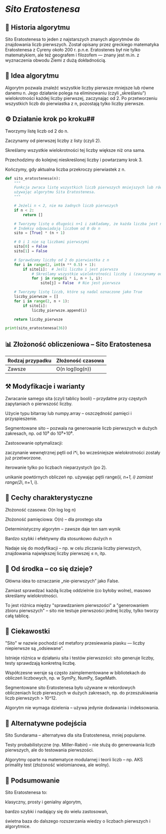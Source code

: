 # *Sito Eratostenesa* #
## **📜 Historia algorytmu** ##
Sito Eratostenesa to jeden z najstarszych znanych algorytmów do znajdowania liczb pierwszych. Został opisany przez greckiego matematyka Eratostenesa z Cyreny około 200 r. p.n.e. Eratostenes był nie tylko matematykiem, ale też geografem i filozofem — znany jest m.in. z wyznaczenia obwodu Ziemi z dużą dokładnością.

## **🧠 Idea algorytmu** ##
Algorytm pozwala znaleźć wszystkie liczby pierwsze mniejsze lub równe danemu n. Jego działanie polega na eliminowaniu (czyli „skreślaniu”) wielokrotności każdej liczby pierwszej, zaczynając od 2. Po przetworzeniu wszystkich liczb do pierwiastka z n, pozostają tylko liczby pierwsze.

## **⚙️ Działanie krok po kroku**##
Tworzymy listę liczb od 2 do n.

Zaczynamy od pierwszej liczby z listy (czyli 2).

Skreślamy wszystkie wielokrotności tej liczby większe niż ona sama.

Przechodzimy do kolejnej nieskreślonej liczby i powtarzamy krok 3.

Kończymy, gdy aktualna liczba przekroczy pierwiastek z n.

```python
def sito_eratostenesa(n):
    """
    Funkcja zwraca listę wszystkich liczb pierwszych mniejszych lub równych n,
    używając algorytmu Sita Eratostenesa.
    """

    # Jeżeli n < 2, nie ma żadnych liczb pierwszych
    if n < 2:
        return []

    # Tworzymy listę o długości n+1 i zakładamy, że każda liczba jest na początku pierwsza (True)
    # Indeksy odpowiadają liczbom od 0 do n
    sito = [True] * (n + 1)

    # 0 i 1 nie są liczbami pierwszymi
    sito[0] = False
    sito[1] = False

    # Sprawdzamy liczby od 2 do pierwiastka z n
    for i in range(2, int(n ** 0.5) + 1):
        if sito[i]:  # Jeśli liczba i jest pierwsza
            # Skreślamy wszystkie wielokrotności liczby i (zaczynamy od i*i)
            for j in range(i * i, n + 1, i):
                sito[j] = False  # Nie jest pierwsza

    # Tworzymy listę liczb, które są nadal oznaczone jako True
    liczby_pierwsze = []
    for i in range(2, n + 1):
        if sito[i]:
            liczby_pierwsze.append(i)

    return liczby_pierwsze

print(sito_eratostenesa(36))
```

## 📊 Złożoność obliczeniowa – Sito Eratostenesa ##

| Rodzaj przypadku | Złożoność czasowa |
|------------------|-------------------|
| Zawsze           | O(n log(log(n))    |

## **⚒️ Modyfikacje i warianty** ##
Zwracanie samego sita (czyli tablicy booli) – przydatne przy częstych zapytaniach o pierwszość liczby.

Użycie typu bitarray lub numpy.array – oszczędność pamięci i przyspieszenie.

Segmentowane sito – pozwala na generowanie liczb pierwszych w dużych zakresach, np. od 10⁹ do 10⁹+10⁶.

Zastosowanie optymalizacji:

zaczynanie wewnętrznej pętli od i*i, bo wcześniejsze wielokrotności zostały już przetworzone.

iterowanie tylko po liczbach nieparzystych (po 2).

unikanie powtórnych obliczeń np. używając pętli range(i*i, n+1, i) zamiast range(2*i, n+1, i).

## **🧬 Cechy charakterystyczne** ##
Złożoność czasowa: O(n log log n)

Złożoność pamięciowa: O(n) – dla prostego sita

Deterministyczny algorytm – zawsze daje ten sam wynik

Bardzo szybki i efektywny dla stosunkowo dużych n

Nadaje się do modyfikacji – np. w celu zliczania liczby pierwszych, znajdowania największej liczby pierwszej ≤ n, itp.

## **🧪 Od środka – co się dzieje?** ##
Główna idea to oznaczanie „nie-pierwszych” jako False.

Zamiast sprawdzać każdą liczbę oddzielnie (co byłoby wolne), masowo skreślamy wielokrotności.

To jest różnica między "sprawdzaniem pierwszości" a "generowaniem zbioru pierwszych" – sito nie testuje pierwszości jednej liczby, tylko tworzy całą tablicę.

## **🤔 Ciekawostki** ##
"Sito" w nazwie pochodzi od metafory przesiewania piasku — liczby niepierwsze są „odsiewane”.

Istnieje różnica w działaniu sita i testów pierwszości: sito generuje liczby, testy sprawdzają konkretną liczbę.

Współczesne wersje są często zaimplementowane w bibliotekach do obliczeń liczbowych, np. w SymPy, NumPy, SageMath.

Segmentowane sito Eratostenesa było używane w rekordowych obliczeniach liczb pierwszych w dużych zakresach, np. do przeszukiwania liczb pierwszych > 10^12.

Algorytm nie wymaga dzielenia – używa jedynie dodawania i indeksowania.

## **🔄 Alternatywne podejścia** ##
Sito Sundarama – alternatywa dla sita Eratostenesa, mniej popularne.

Testy probabilistyczne (np. Miller-Rabin) – nie służą do generowania liczb pierwszych, ale do testowania pierwszości.

Algorytmy oparte na matematyce modularnej i teorii liczb – np. AKS primality test (złożoność wielomianowa, ale wolny).

## **🧠 Podsumowanie** ##
Sito Eratostenesa to:

klasyczny, prosty i genialny algorytm,

bardzo szybki i nadający się do wielu zastosowań,

świetna baza do dalszego rozszerzania wiedzy o liczbach pierwszych i algorytmice.